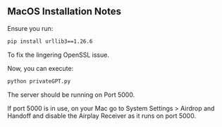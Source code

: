 

## MacOS Installation Notes

Ensure you run:

```sh
pip install urllib3==1.26.6
```

To fix the lingering OpenSSL issue.

Now, you can execute:

```sh
python privateGPT.py
```

The server should be running on Port 5000.

If port 5000 is in use, on your Mac go to System Settings > Airdrop and Handoff
and disable the Airplay Receiver as it runs on port 5000.
